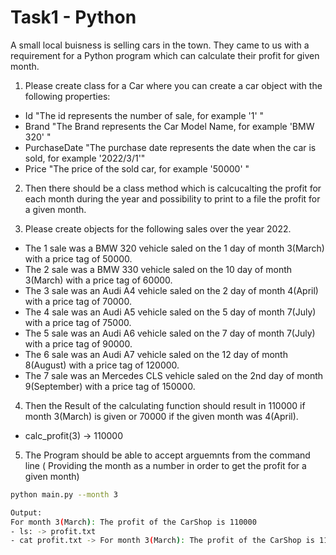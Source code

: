 # Task1 - Python

A small local buisness is selling cars in the town. They came to us with a requirement for a Python program which can calculate their profit for given month.

1. Please create class for a Car where you can create a car object with the following properties:
 - Id                       "The id represents the number of sale, for example '1' "
 - Brand                    "The Brand represents the Car Model Name, for example 'BMW 320' "
 - PurchaseDate             "The purchase date represents the date when the car is sold, for example '2022/3/1'"
 - Price                    "The price of the sold car, for example '50000' "
 
2. Then there should be a class method which is calcucalting the profit for each month during the year and possibility to print to a file the profit for a given month.

3. Please create objects for the following sales over the year 2022.

- The 1 sale was a BMW 320 vehicle saled on the 1 day of month 3(March) with a price tag of 50000.
- The 2 sale was a BMW 330 vehicle saled on the 10 day of month 3(March) with a price tag of 60000.
- The 3 sale was an Audi A4 vehicle saled on the 2 day of month 4(April) with a price tag of 70000.
- The 4 sale was an Audi A5 vehicle saled on the 5 day of month 7(July) with a price tag of 75000.
- The 5 sale was an Audi A6 vehicle saled on the 7 day of month 7(July) with a price tag of 90000.
- The 6 sale was an Audi A7 vehicle saled on the 12 day of month 8(August) with a price tag of 120000.
- The 7 sale was an Mercedes CLS vehicle saled on the 2nd day of month 9(September) with a price tag of 150000.

4. Then the Result of the calculating function should result in 110000 if month 3(March) is given or 70000 if the given month was 4(April).

- calc_profit(3) -> 110000

5. The Program should be able to accept arguemnts from the command line ( Providing the month as a number in order to get the profit for a given month)

```sh
python main.py --month 3

Output:
For month 3(March): The profit of the CarShop is 110000
- ls: -> profit.txt
- cat profit.txt -> For month 3(March): The profit of the CarShop is 110000
```

